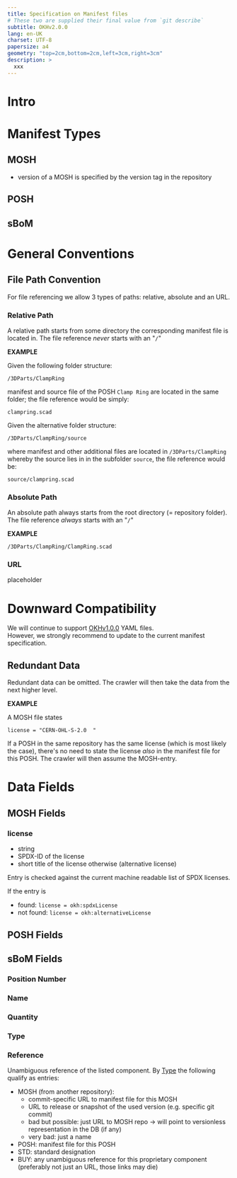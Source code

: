 ```yaml
---
title: Specification on Manifest files
# These two are supplied their final value from `git describe`
subtitle: OKHv2.0.0
lang: en-UK
charset: UTF-8
papersize: a4
geometry: "top=2cm,bottom=2cm,left=3cm,right=3cm"
description: >
  xxx
---
```


# Intro

# Manifest Types

## MOSH

- version of a MOSH is specified by the version tag in the repository

## POSH

## sBoM

# General Conventions

## File Path Convention

For file referencing we allow 3 types of paths: relative, absolute and an URL.

### Relative Path

A relative path starts from some directory the corresponding manifest file is located in.
The file reference _never_ starts with an "`/`"

**EXAMPLE**

Given the following folder structure:

`/3DParts/ClampRing`

manifest and source file of the POSH `Clamp Ring` are located in the same folder;
the file reference would be simply:

`clampring.scad`

Given the alternative folder structure:

`/3DParts/ClampRing/source`

where manifest and other additional files are located in `/3DParts/ClampRing` whereby the source lies in in the subfolder `source`, the file reference would be:

`source/clampring.scad`

### Absolute Path

An absolute path always starts from the root directory (= repository folder).
The file reference _always_ starts with an "`/`"

**EXAMPLE**

`/3DParts/ClampRing/ClampRing.scad`

### URL

placeholder

# Downward Compatibility

We will continue to support [OKHv1.0.0](https://app.standardsrepo.com/MakerNetAlliance/OpenKnowHow/src/branch/master/1) YAML files.\
However, we strongly recommend to update to the current manifest specification.

## Redundant Data

Redundant data can be omitted.
The crawler will then take the data from the next higher level.

**EXAMPLE**

A MOSH file states

`license = "CERN-OHL-S-2.0	"`

If a POSH in the same repository has the same license (which is most likely the case),
there's no need to state the license _also_ in the manifest file for this POSH.
The crawler will then assume the MOSH-entry.

# Data Fields

## MOSH Fields

### license

- string
- SPDX-ID of the license
- short title of the license otherwise (alternative license)

Entry is checked against the current machine readable list of SPDX licenses.

If the entry is 

- found: `license = okh:spdxLicense`
- not found: `license = okh:alternativeLicense`

## POSH Fields

## sBoM Fields

### Position Number

### Name

### Quantity

### Type

### Reference

Unambiguous reference of the listed component.
By [Type](#type) the following qualify as entries:

- MOSH (from another repository): 
  - commit-specific URL to manifest file for this MOSH
  - URL to release or snapshot of the used version (e.g. specific git commit)
  - bad but possible: just URL to MOSH repo → will point to versionless representation in the DB (if any)
  - very bad: just a name
- POSH: manifest file for this POSH
- STD: standard designation
- BUY: any unambiguous reference for this proprietary component (preferably not just an URL, those links may die)
